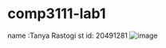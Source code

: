 # comp3111-lab1
name :Tanya Rastogi
st id: 20491281
![image](
        comp3111-lab1/Capture.PNG
      )
